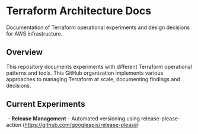 # Terraform Architecture Docs 

Documentation of Terraform operational experiments and design decisions for AWS infrastructure.
## Overview 

This repository documents experiments with different Terraform operational patterns and tools. This GitHub organization implements various approaches to managing Terraform at scale, documenting findings and decisions.

## Current Experiments 

 - **Release Management** - Automated versioning using release-please-action (https://github.com/googleapis/release-please)